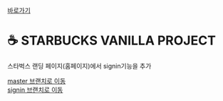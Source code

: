 [바로가기](https://hungry-gates-1d2d97.netlify.app)

# ☕ STARBUCKS VANILLA PROJECT

스타벅스 랜딩 페이지(홈페이지)에서 signin기능을 추가 <br>

[master 브랜치로 이동](https://github.com/Iosismu/starbucks-vanilla-app) <br/>
[signin 브랜치로 이동](https://github.com/Iosismu/starbucks-vanilla-app/tree/feature/signin)
